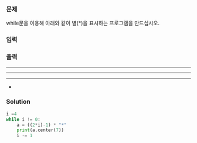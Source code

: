 ### 문제
while문을 이용해 아래와 같이 별(*)을 표시하는 프로그램을 만드십시오.

### 입력

### 출력
*******
 *****
  ***
   *
   
### Solution
```python
i =4
while i != 0:
    a = ((2*i)-1) * "*"
    print(a.center(7))
    i -= 1
```
